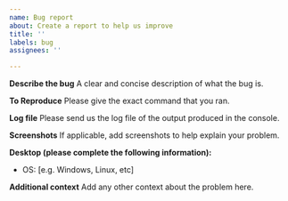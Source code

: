 ```yaml
---
name: Bug report
about: Create a report to help us improve
title: ''
labels: bug
assignees: ''

---
```


**Describe the bug**
A clear and concise description of what the bug is.

**To Reproduce**
Please give the exact command that you ran.

**Log file**
Please send us the log file of the output produced in the console.

**Screenshots**
If applicable, add screenshots to help explain your problem.

**Desktop (please complete the following information):**
 - OS: [e.g. Windows, Linux, etc]

**Additional context**
Add any other context about the problem here.
